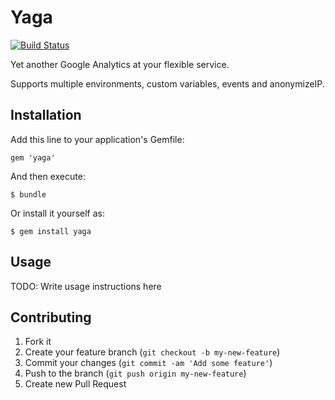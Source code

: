 # Yaga

[![Build Status](https://travis-ci.org/opahk/yaga.png?branch=master)](https://travis-ci.org/opahk/yaga)

Yet another Google Analytics at your flexible service.

Supports multiple environments, custom variables, events and anonymizeIP.

## Installation

Add this line to your application's Gemfile:

    gem 'yaga'

And then execute:

    $ bundle

Or install it yourself as:

    $ gem install yaga

## Usage

TODO: Write usage instructions here

## Contributing

1. Fork it
2. Create your feature branch (`git checkout -b my-new-feature`)
3. Commit your changes (`git commit -am 'Add some feature'`)
4. Push to the branch (`git push origin my-new-feature`)
5. Create new Pull Request
